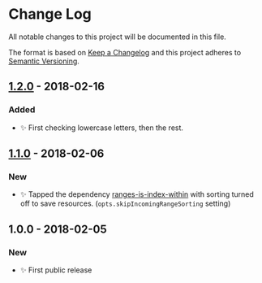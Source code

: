 # Change Log
All notable changes to this project will be documented in this file.

The format is based on [Keep a Changelog](http://keepachangelog.com/)
and this project adheres to [Semantic Versioning](http://semver.org/).

## [1.2.0] - 2018-02-16
### Added
- ✨ First checking lowercase letters, then the rest.

## [1.1.0] - 2018-02-06
### New
- ✨ Tapped the dependency [ranges-is-index-within](https://github.com/codsen/ranges-is-index-within) with sorting turned off to save resources. (`opts.skipIncomingRangeSorting` setting)

## 1.0.0 - 2018-02-05
### New
- ✨ First public release

[1.2.0]: https://github.com/codsen/charcode-is-valid-xml-name-character/compare/v1.1.0...v1.2.0
[1.1.0]: https://github.com/codsen/charcode-is-valid-xml-name-character/compare/v1.0.0...v1.1.0
